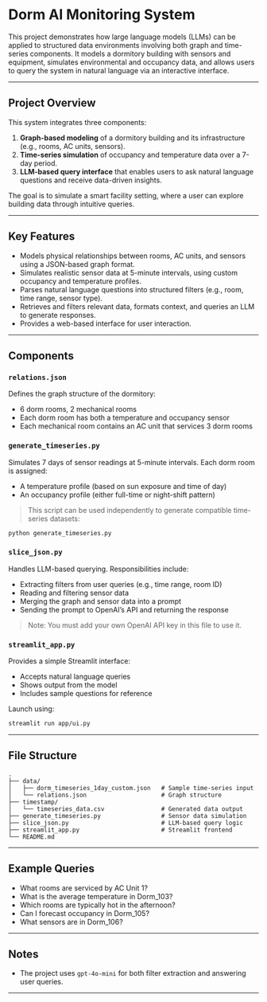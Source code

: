 # Dorm AI Monitoring System

This project demonstrates how large language models (LLMs) can be applied to structured data environments involving both graph and time-series components. It models a dormitory building with sensors and equipment, simulates environmental and occupancy data, and allows users to query the system in natural language via an interactive interface.

---

## Project Overview

This system integrates three components:

1. **Graph-based modeling** of a dormitory building and its infrastructure (e.g., rooms, AC units, sensors).
2. **Time-series simulation** of occupancy and temperature data over a 7-day period.
3. **LLM-based query interface** that enables users to ask natural language questions and receive data-driven insights.

The goal is to simulate a smart facility setting, where a user can explore building data through intuitive queries.

---

## Key Features

* Models physical relationships between rooms, AC units, and sensors using a JSON-based graph format.
* Simulates realistic sensor data at 5-minute intervals, using custom occupancy and temperature profiles.
* Parses natural language questions into structured filters (e.g., room, time range, sensor type).
* Retrieves and filters relevant data, formats context, and queries an LLM to generate responses.
* Provides a web-based interface for user interaction.

---

## Components

### `relations.json`

Defines the graph structure of the dormitory:

* 6 dorm rooms, 2 mechanical rooms
* Each dorm room has both a temperature and occupancy sensor
* Each mechanical room contains an AC unit that services 3 dorm rooms

### `generate_timeseries.py`

Simulates 7 days of sensor readings at 5-minute intervals. Each dorm room is assigned:

* A temperature profile (based on sun exposure and time of day)
* An occupancy profile (either full-time or night-shift pattern)

> This script can be used independently to generate compatible time-series datasets:

```bash
python generate_timeseries.py
```

### `slice_json.py`

Handles LLM-based querying. Responsibilities include:

* Extracting filters from user queries (e.g., time range, room ID)
* Reading and filtering sensor data
* Merging the graph and sensor data into a prompt
* Sending the prompt to OpenAI’s API and returning the response

> Note: You must add your own OpenAI API key in this file to use it.

### `streamlit_app.py`

Provides a simple Streamlit interface:

* Accepts natural language queries
* Shows output from the model
* Includes sample questions for reference

Launch using:

```bash
streamlit run app/ui.py
```

---

## File Structure

```
.
├── data/
│   ├── dorm_timeseries_1day_custom.json   # Sample time-series input
│   └── relations.json                     # Graph structure
├── timestamp/
│   └── timeseries_data.csv                # Generated data output
├── generate_timeseries.py                 # Sensor data simulation
├── slice_json.py                          # LLM-based query logic
├── streamlit_app.py                       # Streamlit frontend
└── README.md
```

---

## Example Queries

* What rooms are serviced by AC Unit 1?
* What is the average temperature in Dorm\_103?
* Which rooms are typically hot in the afternoon?
* Can I forecast occupancy in Dorm\_105?
* What sensors are in Dorm\_106?

---

## Notes
* The project uses `gpt-4o-mini` for both filter extraction and answering user queries.
---
